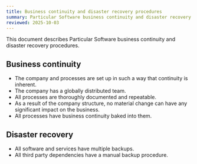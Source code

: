 ```yaml
---
title: Business continuity and disaster recovery procedures
summary: Particular Software business continuity and disaster recovery procedures
reviewed: 2025-10-03
---
```


This document describes Particular Software business continuity and disaster recovery procedures.

## Business continuity

- The company and processes are set up in such a way that continuity is inherent.
- The company has a globally distributed team.
- All processes are thoroughly documented and repeatable.
- As a result of the company structure, no material change can have any significant impact on the business.
- All processes have business continuity baked into them.

## Disaster recovery

- All software and services have multiple backups.
- All third party dependencies have a manual backup procedure.